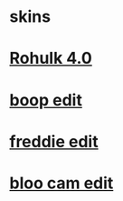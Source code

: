# skins

# [Rohulk 4.0](http://www.mediafire.com/file/fawy6kdalz3jlpd/Rohulk_4.0%283%29.osk)

# [boop edit](https://drive.google.com/file/d/10ILIb1F906jh2N7v5JcnJC9gzV1s1HWU/view?usp=sharing)

# [freddie edit](https://drive.google.com/file/d/1rbaTDc0RBsrvqVTyxHX5rgxbHl8h73gT/view?usp=sharing)

# [bloo cam edit](https://drive.google.com/file/d/1K7Lo4HiUE4HW-hKIaKN6sR1kiaLG8awp/view?usp=sharing)



